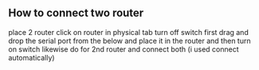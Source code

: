 ## How to connect two router

place 2 router
click on router
in physical tab
turn off switch 
first drag and drop the serial port from the below and place it in the router and then turn on switch 
likewise do for 2nd router
and connect both (i used connect automatically)
